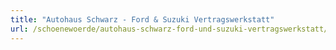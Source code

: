 ```yaml
---
title: "Autohaus Schwarz - Ford & Suzuki Vertragswerkstatt"
url: /schoenewoerde/autohaus-schwarz-ford-und-suzuki-vertragswerkstatt/
---
```

